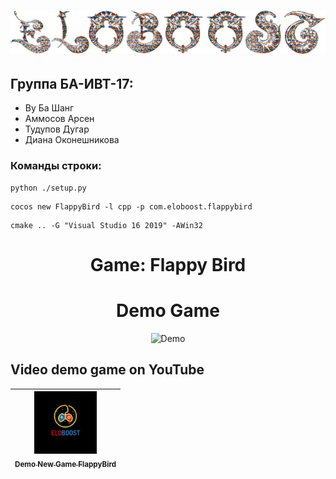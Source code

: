 # ![CocosWolf3D Banner](https://github.com/Vubasang/eloboost/blob/main/FlappyBird/Resources/eloboost.png)
## Группа БА-ИВТ-17:
- Ву Ба Шанг
- Аммосов Арсен
- Тудупов Дугар
- Диана Оконешникова

### Команды строки:
```
python ./setup.py
```
```
cocos new FlappyBird -l cpp -p com.eloboost.flappybird
```
```
cmake .. -G "Visual Studio 16 2019" -AWin32
```
##
# <p align="center">Game: Flappy Bird</p>
<h1 align="center">Demo Game</h1>
<p align="center">
  <img alt="Demo" src="https://github.com/Vubasang/eloboost/blob/main/Demo.gif"/>
</p>

##
## Video demo game on YouTube
[<img src="FlappyBird/Resources/logo.png" width="100px;"/><br /><sub><b>Demo New Game FlappyBird</b></sub>](https://www.youtube.com/watch?v=NFVAabyUtZo)<br />|
| :---: |
